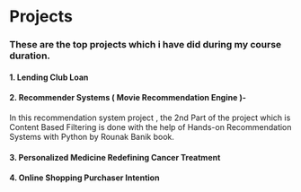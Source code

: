 # Projects

### These are the top projects which i have did during my course duration.
#### 1. Lending Club Loan
#### 2. Recommender Systems ( Movie Recommendation Engine )- 
In this recommendation system project , the 2nd Part of the project which is Content Based Filtering is done with the help of Hands-on Recommendation Systems with Python by Rounak Banik book.
#### 3. Personalized Medicine Redefining Cancer Treatment
#### 4. Online Shopping Purchaser Intention
